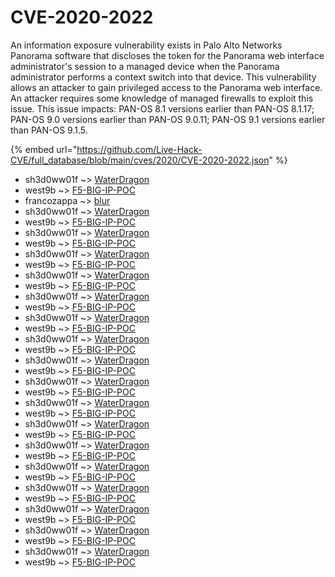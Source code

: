# CVE-2020-2022

An information exposure vulnerability exists in Palo Alto Networks Panorama software that discloses the token for the Panorama web interface administrator's session to a managed device when the Panorama administrator performs a context switch into that device. This vulnerability allows an attacker to gain privileged access to the Panorama web interface. An attacker requires some knowledge of managed firewalls to exploit this issue. This issue impacts: PAN-OS 8.1 versions earlier than PAN-OS 8.1.17; PAN-OS 9.0 versions earlier than PAN-OS 9.0.11; PAN-OS 9.1 versions earlier than PAN-OS 9.1.5.

{% embed url="https://github.com/Live-Hack-CVE/full_database/blob/main/cves/2020/CVE-2020-2022.json" %}


* sh3d0ww01f ~> [WaterDragon](https://www.alice-snow.ru/2020/database/cve-2020-2022/waterdragon-sh3d0ww01f)
* west9b ~> [F5-BIG-IP-POC](https://www.alice-snow.ru/2020/database/cve-2020-2022/f5-big-ip-poc-west9b)
* francozappa ~> [blur](https://www.alice-snow.ru/2020/database/cve-2020-2022/blur-francozappa)
* sh3d0ww01f ~> [WaterDragon](https://www.alice-snow.ru/2020/database/cve-2020-2022/waterdragon-sh3d0ww01f)
* west9b ~> [F5-BIG-IP-POC](https://www.alice-snow.ru/2020/database/cve-2020-2022/f5-big-ip-poc-west9b)
* sh3d0ww01f ~> [WaterDragon](https://www.alice-snow.ru/2020/database/cve-2020-2022/waterdragon-sh3d0ww01f)
* west9b ~> [F5-BIG-IP-POC](https://www.alice-snow.ru/2020/database/cve-2020-2022/f5-big-ip-poc-west9b)
* sh3d0ww01f ~> [WaterDragon](https://www.alice-snow.ru/2020/database/cve-2020-2022/waterdragon-sh3d0ww01f)
* west9b ~> [F5-BIG-IP-POC](https://www.alice-snow.ru/2020/database/cve-2020-2022/f5-big-ip-poc-west9b)
* sh3d0ww01f ~> [WaterDragon](https://www.alice-snow.ru/2020/database/cve-2020-2022/waterdragon-sh3d0ww01f)
* west9b ~> [F5-BIG-IP-POC](https://www.alice-snow.ru/2020/database/cve-2020-2022/f5-big-ip-poc-west9b)
* sh3d0ww01f ~> [WaterDragon](https://www.alice-snow.ru/2020/database/cve-2020-2022/waterdragon-sh3d0ww01f)
* west9b ~> [F5-BIG-IP-POC](https://www.alice-snow.ru/2020/database/cve-2020-2022/f5-big-ip-poc-west9b)
* sh3d0ww01f ~> [WaterDragon](https://www.alice-snow.ru/2020/database/cve-2020-2022/waterdragon-sh3d0ww01f)
* west9b ~> [F5-BIG-IP-POC](https://www.alice-snow.ru/2020/database/cve-2020-2022/f5-big-ip-poc-west9b)
* sh3d0ww01f ~> [WaterDragon](https://www.alice-snow.ru/2020/database/cve-2020-2022/waterdragon-sh3d0ww01f)
* west9b ~> [F5-BIG-IP-POC](https://www.alice-snow.ru/2020/database/cve-2020-2022/f5-big-ip-poc-west9b)
* sh3d0ww01f ~> [WaterDragon](https://www.alice-snow.ru/2020/database/cve-2020-2022/waterdragon-sh3d0ww01f)
* west9b ~> [F5-BIG-IP-POC](https://www.alice-snow.ru/2020/database/cve-2020-2022/f5-big-ip-poc-west9b)
* sh3d0ww01f ~> [WaterDragon](https://www.alice-snow.ru/2020/database/cve-2020-2022/waterdragon-sh3d0ww01f)
* west9b ~> [F5-BIG-IP-POC](https://www.alice-snow.ru/2020/database/cve-2020-2022/f5-big-ip-poc-west9b)
* sh3d0ww01f ~> [WaterDragon](https://www.alice-snow.ru/2020/database/cve-2020-2022/waterdragon-sh3d0ww01f)
* west9b ~> [F5-BIG-IP-POC](https://www.alice-snow.ru/2020/database/cve-2020-2022/f5-big-ip-poc-west9b)
* sh3d0ww01f ~> [WaterDragon](https://www.alice-snow.ru/2020/database/cve-2020-2022/waterdragon-sh3d0ww01f)
* west9b ~> [F5-BIG-IP-POC](https://www.alice-snow.ru/2020/database/cve-2020-2022/f5-big-ip-poc-west9b)
* sh3d0ww01f ~> [WaterDragon](https://www.alice-snow.ru/2020/database/cve-2020-2022/waterdragon-sh3d0ww01f)
* west9b ~> [F5-BIG-IP-POC](https://www.alice-snow.ru/2020/database/cve-2020-2022/f5-big-ip-poc-west9b)
* sh3d0ww01f ~> [WaterDragon](https://www.alice-snow.ru/2020/database/cve-2020-2022/waterdragon-sh3d0ww01f)
* west9b ~> [F5-BIG-IP-POC](https://www.alice-snow.ru/2020/database/cve-2020-2022/f5-big-ip-poc-west9b)
* sh3d0ww01f ~> [WaterDragon](https://www.alice-snow.ru/2020/database/cve-2020-2022/waterdragon-sh3d0ww01f)
* west9b ~> [F5-BIG-IP-POC](https://www.alice-snow.ru/2020/database/cve-2020-2022/f5-big-ip-poc-west9b)
* sh3d0ww01f ~> [WaterDragon](https://www.alice-snow.ru/2020/database/cve-2020-2022/waterdragon-sh3d0ww01f)
* west9b ~> [F5-BIG-IP-POC](https://www.alice-snow.ru/2020/database/cve-2020-2022/f5-big-ip-poc-west9b)
* sh3d0ww01f ~> [WaterDragon](https://www.alice-snow.ru/2020/database/cve-2020-2022/waterdragon-sh3d0ww01f)
* west9b ~> [F5-BIG-IP-POC](https://www.alice-snow.ru/2020/database/cve-2020-2022/f5-big-ip-poc-west9b)
* sh3d0ww01f ~> [WaterDragon](https://www.alice-snow.ru/2020/database/cve-2020-2022/waterdragon-sh3d0ww01f)
* west9b ~> [F5-BIG-IP-POC](https://www.alice-snow.ru/2020/database/cve-2020-2022/f5-big-ip-poc-west9b)